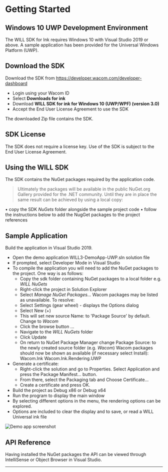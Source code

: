 # Getting Started 

## Windows 10 UWP Development Environment

The WILL SDK for Ink requires Windows 10 with Visual Studio 2019 or above.
A sample application has been provided for the Universal Windows Platform (UWP).

## Download the SDK

Download the SDK from https://developer.wacom.com/developer-dashboard

* Login using your Wacom ID
* Select **Downloads for ink**
* Download **WILL SDK for ink for Windows 10 (UWP/WPF) (version 3.0)**
* Accept the End User License Agreement to use the SDK

The downloaded Zip file contains the SDK.


## SDK License

The SDK does not require a license key. Use of the SDK is subject to the End User License Agreement. 

## Using the WILL SDK

The SDK contains the NuGet packages required by the application code.
> Ultimately the packages will be available in the public NuGet.org Gallery provided for the .NET community.
> Until they are in place the same result can be achieved by using a local copy:

•	copy the SDK *NuGets* folder alongside the sample project code
•	follow the instructions below to add the NugGet packages to the project references
    

## Sample Application

Build the application in Visual Studio 2019.

- Open the demo application WILL3-DemoApp-UWP.sln solution file
- If prompted, select Developer Mode in Visual Studio
- To compile the application you will need to add the NuGet packages to the project. One way is as follows:
    - Copy the sdk folder containing NuGet packages to a local folder
      e.g. *WILL NuGets* 
    - Right-click the project in Solution Explorer
    - Select *Manage NuGet Packages...* 
      Wacom packages may be listed as unavailable. To resolve:
    - Select Settings (gear wheel) - displays the Options dialog
    - Select New (+)
    - This will set new source Name: to 'Package Source' by default.
      Change to *Wacom*
    - Click the browse button ...
    - Navigate to the *WILL NuGets* folder
    - Click Update
    - On return to NuGet Package Manager change Package Source: to the newly created source folder (e.g. *Wacom*)
      Wacom packages should now be shown as available (if necessary select Install):
        Wacom.Ink
        Wacom.Ink.Rendering.UWP
- Generate a certificate: 
    - Right-click the solution and go to Properties. Select Application and press the Package Manifest... button. 
    - From there, select the Packaging tab and Choose Certificate...
    - Create a certificate and press OK. 
- Build the project as Debug x86 or Debug x64
- Run the program to display the main window
- By selecting different options in the menu, the rendering options can be explored.
- Options are included to clear the display and to save, or read a WILL Universal ink file



![Demo app screenshot](media/will3-demo-uwp.png)

## API Reference

Having installed the NuGet packages the API can be viewed through IntelliSense or Object Browser in Visual Studio.

----
